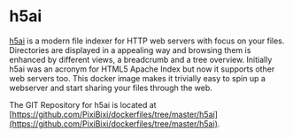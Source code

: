 # h5ai

[h5ai](https://larsjung.de/h5ai/) is a modern file indexer for HTTP web servers with focus on your files. Directories are displayed in a appealing way and browsing them is enhanced by different views, a breadcrumb and a tree overview. Initially h5ai was an acronym for HTML5 Apache Index but now it supports other web servers too. This docker image makes it trivially easy to spin up a webserver and start sharing your files through the web.

The GIT Repository for h5ai is located at [https://github.com/PixiBixi/dockerfiles/tree/master/h5ai](https://github.com/PixiBixi/dockerfiles/tree/master/h5ai).
